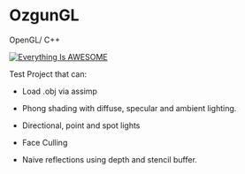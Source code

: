 # OzgunGL
OpenGL/ C++


[![Everything Is AWESOME](https://img.youtube.com/vi/watch?v=k3VsnQZ63b4/0.jpg)](https://www.youtube.com/watch?v=k3VsnQZ63b4)


Test Project that can:

- Load .obj via assimp

- Phong shading with diffuse, specular and ambient lighting.

- Directional, point and spot lights

- Face Culling

- Naive reflections using depth and stencil buffer.
